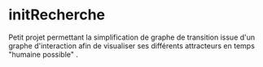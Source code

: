 # initRecherche

Petit projet permettant la simplification de graphe de transition issue d'un graphe d'interaction
afin de visualiser ses différents attracteurs en temps "humaine possible"
.
